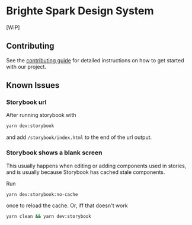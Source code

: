 # Brighte Spark Design System

[WIP]

## Contributing

See the
[contributing guide](https://github.com/brighte-labs/spark-web/blob/main/CONTRIBUTING.md)
for detailed instructions on how to get started with our project.

## Known Issues

### Storybook url

After running storybook with

```bash
yarn dev:storybook
```

and add `/storybook/index.html` to the end of the url output.

### Storybook shows a blank screen

This usually happens when editing or adding components used in stories, and is
usually because Storybook has cached stale components.

Run

```bash
yarn dev:storybook:no-cache
```

once to reload the cache. Or, iff that doesn't work

```bash
yarn clean && yarn dev:storybook
```
